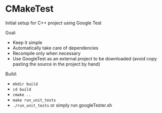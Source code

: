 # CMakeTest
Initial setup for C++ project using Google Test

Goal:

- Keep it simple
- Automatically take care of dependencies
- Recompile only when necessary
- Use GoogleTest as an external project to be downloaded (avoid copy pasting the source in the project by hand)

Build:

- `mkdir build`
- `cd build`
- `cmake ..`
- `make run_unit_tests`
- `./run_unit_tests`
or simply run googleTester.sh
